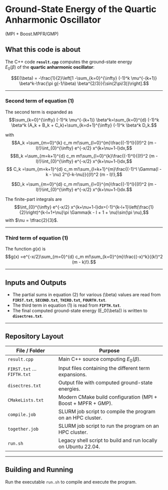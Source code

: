 # Ground-State Energy of the Quartic Anharmonic Oscillator  
(MPI + Boost.MPFR/GMP)

## What this code is about

The C++ code **`result.cpp`** computes the ground–state energy  
$E_0(\beta)$ of the **quartic anharmonic oscillator**:

$$E(\beta) = -\frac{1}{2}\left[1 -\sum_{k=0}^{\infty} (-1)^k \mu^{-(k+1)} \beta^k-\frac{\pi g(-1/\beta) \beta^{2/3}}{\sin(2\pi/3)}\right].$$

---

### Second term of equation (1)

The second term is expanded as
$$\sum_{k=0}^{\infty} (-1)^k \mu^{-(k+1)} \beta^k=\sum_{k=0}^{d} (-1)^k \beta^k (A_k + B_k + C_k)+\sum_{k=d+1}^{\infty} (-1)^k \beta^k D_k.$$

with
$$A_k =\sum_{m=0}^{k} c_m m!\sum_{l=0}^{m}\frac{(-1)^l}{(l!)^2 (m - l)!}\int_{0}^{\infty} e^{-x/2} x^{k+\nu+1-l}dx,$$
$$B_k =\sum_{m=k+1}^{d} c_m m!\sum_{l=0}^{k}\frac{(-1)^l}{(l!)^2 (m - l)!}\int_{0}^{\infty} e^{-x/2} x^{k+\nu+1-l}dx,$$
$$
C_k =\sum_{m=k+1}^{d} c_m m!\sum_{l=k+1}^{m}\frac{(-1)^l \Gamma(l - k - \nu) 2^{l-k-\nu}}{(l!)^2 (m - l)!},$$

$$D_k =\sum_{m=0}^{d} c_m m!\sum_{l=0}^{m}\frac{(-1)^l}{(l!)^2 (m - l)!}\int_{0}^{\infty} e^{-x/2} x^{k+\nu+1-l}dx.$$

The finite-part integrals are
$$\int_{0}^{\infty} e^{-x/2} x^{k+\nu+1-l}dx=(-1)^{k-l+1}\left(\frac{1}{2}\right)^{k-l+1+\nu}\pi \Gamma(k - l + 1 + \nu)\sin(\pi \nu),$$
with $\nu = \tfrac{2}{3}$.

---

### Third term of equation (1)

The function $g(x)$ is
$$g(x) =e^{-x/2}\sum_{m=0}^{d} c_m m!\sum_{k=0}^{m}\frac{(-x)^k}{(k!)^2 (m - k)!}.$$

---

## Inputs and Outputs

* The partial sums in equation (2) for various \(\beta\) values are read from  
  **`FIRST.txt`**, **`SECOND.txt`**, **`THIRD.txt`**, **`FOURTH.txt`**.
* The third term in equation (1) is read from **`FIFTH.txt`**.
* The final computed ground-state energy \(E_0(\beta)\) is written to **`disectres.txt`**.

---

## Repository Layout

| File / Folder     | Purpose                                                                 |
|-------------------|-------------------------------------------------------------------------|
| `result.cpp`      | Main C++ source computing $E_0(\beta)$.                                |
| `FIRST.txt` … `FIFTH.txt` | Input files containing the different term expansions.            |
| `disectres.txt`   | Output file with computed ground-state energies.                         |
| `CMakeLists.txt`  | Modern CMake build configuration (MPI + Boost + MPFR + GMP).            |
| `compile.job`     | SLURM job script to compile the program on an HPC cluster.              |
| `together.job`    | SLURM job script to run the program on an HPC cluster.                  |
| `run.sh`         | Legacy shell script to build and run locally on Ubuntu 22.04.           |

---

## Building and Running

Run the executable `run.sh` to compile and execute the program.  
